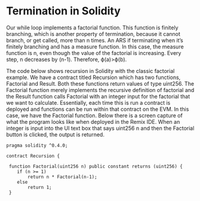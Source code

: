 # Termination in Solidity

Our while loop implements a factorial function. This function is finitely branching, which is another property of termination,
because it cannot branch, or get called, more than n times. An ARS if terminating when it’s finitely branching and has a 
measure function. In this case, the measure function is n, even though the value of the factorial is increasing. Every 
step, n decreases by (n-1).  Therefore, ϕ(a)>ϕ(b). 

The code below shows recursion in Solidity with the classic factorial example. We have a contract titled Recursion which 
has two functions, Factorial and Result. Both these functions return values of type uint256. The Factorial function merely 
implements the recursive definition of factorial and the Result function calls Factorial with an integer input for the 
factorial that we want to calculate. Essentially, each time this is run a contract is deployed and functions can be run 
within that contract on the EVM. In this case, we have the Factorial function. Below there is a screen capture of what the 
program looks like when deployed in the Remix IDE. When an integer is input into the UI text box that says uint256 n and then 
the Factorial button is clicked, the output is returned. 



```
pragma solidity ^0.4.0;
 
contract Recursion {
 
 function Factorial(uint256 n) public constant returns (uint256) {
    if (n >= 1)
        return n * Factorial(n-1);
    else
        return 1;
 }
 ```
